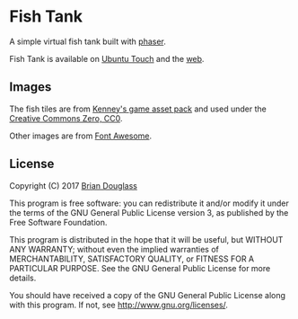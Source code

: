 # Fish Tank

A simple virtual fish tank built with [phaser](http://phaser.io).

Fish Tank is available on [Ubuntu Touch](https://uappexplorer.com/app/fishtank.bhdouglass)
and the [web](http://fishtank.bhdouglass.com/).

## Images

The fish tiles are from [Kenney's game asset pack](https://kenney.itch.io/kenney-game-assets-2)
and used under the [Creative Commons Zero, CC0](http://creativecommons.org/publicdomain/zero/1.0/).

Other images are from [Font Awesome](http://fontawesome.io/).

## License

Copyright (C) 2017 [Brian Douglass](http://bhdouglass.com/)

This program is free software: you can redistribute it and/or modify it under the terms of the GNU General Public License version 3, as published
by the Free Software Foundation.

This program is distributed in the hope that it will be useful, but WITHOUT ANY WARRANTY; without even the implied warranties of MERCHANTABILITY, SATISFACTORY QUALITY, or FITNESS FOR A PARTICULAR PURPOSE.  See the GNU General Public License for more details.

You should have received a copy of the GNU General Public License along with this program.  If not, see <http://www.gnu.org/licenses/>.
